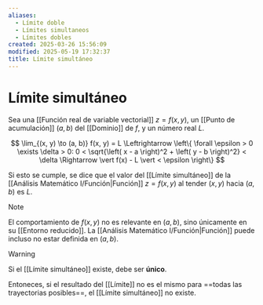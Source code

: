 ```yaml
---
aliases:
  - Límite doble
  - Límites simultaneos
  - Límites dobles
created: 2025-03-26 15:56:09
modified: 2025-05-19 17:32:37
title: Límite simultáneo
---
```


# Límite simultáneo

Sea una [[Función real de variable vectorial]] $z = f(x, y)$, un [[Punto de acumulación]] $(a, b)$ del [[Dominio]] de $f$, y un número real $L$.

$$
\lim_{(x, y) \to (a, b)} f(x, y) = L
\Leftrightarrow
\left\{
  \forall \epsilon > 0 \exists \delta > 0:
  0 < \sqrt{\left( x - a \right)^2 + \left( y - b \right)^2} < \delta
  \Rightarrow
  \vert f(x) - L \vert < \epsilon
\right\}
$$

Si esto se cumple, se dice que el valor del [[Límite simultáneo]] de la [[Análisis Matemático I/Función|Función]] $z = f(x, y)$ al tender $(x, y)$ hacia $(a, b)$ es $L$.

> [!note]
> El comportamiento de $f(x, y)$ no es relevante en $(a, b)$, sino únicamente en su [[Entorno reducido]]. La [[Análisis Matemático I/Función|Función]] puede incluso no estar definida en $(a, b)$.

> [!warning]
> Si el [[Límite simultáneo]] existe, debe ser **único**.
> 
> Entoneces, si el resultado del [[Límite]] no es el mismo para ==todas las trayectorias posibles==, el [[Límite simultáneo]] no existe.
